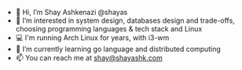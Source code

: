 - 👋 Hi, I’m Shay Ashkenazi @shayas
- 👀 I’m interested in system design, databases design and trade-offs, choosing programming languages & tech stack and Linux
- 💻 I'm running Arch Linux for years, with i3-wm
- 🌱 I’m currently learning go language and distributed computing
- 📫 You can reach me at shay@shayashk.com

<!---
shayas/shayas is a ✨ special ✨ repository because its `README.md` (this file) appears on your GitHub profile.
You can click the Preview link to take a look at your changes.
--->
